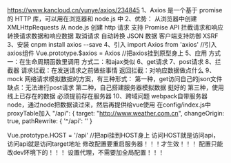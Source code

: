https://www.kancloud.cn/yunye/axios/234845
1、Axios 是一个基于 promise 的 HTTP 库，可以用在浏览器和 node.js 中
2、优势：
从浏览器中创建 XMLHttpRequests
从 node.js 创建 http 请求
支持 Promise API
拦截请求和响应
转换请求数据和响应数据
取消请求
自动转换 JSON 数据
客户端支持防御 XSRF
3、安装
cnpm install axios --save
4、引入
import Axios from 'axios'  //引入axios组件
Vue.prototype.$axios = Axios  //把axios挂到原型身上
5、应用
  方式一：在生命周期函数里调用
  方式二：和ajax类似
6、get请求
7、post请求
8、拦截器
  请求拦截：在发送请求之前做些事情
  返回拦截：对响应数据做点什么
9、mock
  网络请求模拟数据的方案，有三种形式：
  第一种，get访问自己的json文件
    缺点：无法进行post请求
  第二种，自己搭建服务器模拟数据
    挺好的
  第三种，使用线上已存在的数据
    必须提前存在服务器
10、跨域问题
  webpack自带服务器node，通过node把数据读过来，然后再提供给vue使用
  在config/index.js中
  proxyTable加入
  "/api": {
        target: "http://www.weather.com.cn",
        changeOrigin: true,
        pathRewrite: {
          '^/api': ''
        }

  Vue.prototype.HOST = '/api'  //把api挂到HOST身上
  访问HOST就是访问api，访问api就是访问target地址
  修改配置要重启服务器！！！才生效！！！
  配置只能改dev环境下的！！！
  设置代理，不需要加全局配置！！！

